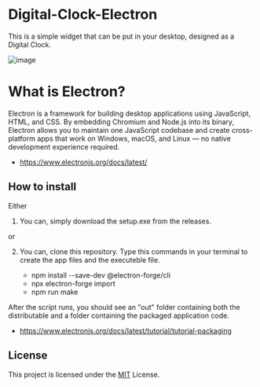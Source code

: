 
# Digital-Clock-Electron

This is a simple widget that can be put in your desktop, designed as a Digital Clock.

![image](https://github.com/user-attachments/assets/6ee61c9a-d3c0-4019-a6e6-11bf5b8ee792)


# What is Electron?

Electron is a framework for building desktop applications using JavaScript, HTML, and CSS. By embedding Chromium and Node.js into its binary, Electron allows you to maintain one JavaScript codebase and create cross-platform apps that work on Windows, macOS, and Linux — no native development experience required.


- https://www.electronjs.org/docs/latest/ 

## How to install 

Either

1. You can, simply download the setup.exe from the releases. 

or

2. You can, clone this repository. Type this commands in your terminal to create the app files and the executeble file. 
    
    - npm install --save-dev @electron-forge/cli
    - npx electron-forge import
    - npm run make

After the script runs, you should see an "out" folder containing both the distributable and a folder containing the packaged application code.

- https://www.electronjs.org/docs/latest/tutorial/tutorial-packaging
## License

This project is licensed under the [MIT](https://choosealicense.com/licenses/mit/) License.

